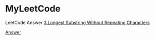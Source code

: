 # MyLeetCode
LeetCode Answer
[3.Longest Substring Without Repeating Characters ](https://leetcode.com/problems/longest-substring-without-repeating-characters/)

[Answer](https://github.com/yaochengfly/MyLeetCode/blob/master/3.Longest%20Substring%20Without%20Repeating%20Characters)
